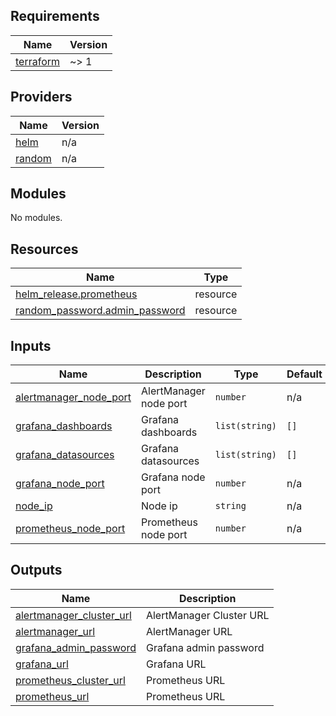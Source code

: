 <!-- BEGIN_TF_DOCS -->
## Requirements

| Name | Version |
|------|---------|
| <a name="requirement_terraform"></a> [terraform](#requirement\_terraform) | ~> 1 |

## Providers

| Name | Version |
|------|---------|
| <a name="provider_helm"></a> [helm](#provider\_helm) | n/a |
| <a name="provider_random"></a> [random](#provider\_random) | n/a |

## Modules

No modules.

## Resources

| Name | Type |
|------|------|
| [helm_release.prometheus](https://registry.terraform.io/providers/hashicorp/helm/latest/docs/resources/release) | resource |
| [random_password.admin_password](https://registry.terraform.io/providers/hashicorp/random/latest/docs/resources/password) | resource |

## Inputs

| Name | Description | Type | Default | Required |
|------|-------------|------|---------|:--------:|
| <a name="input_alertmanager_node_port"></a> [alertmanager\_node\_port](#input\_alertmanager\_node\_port) | AlertManager node port | `number` | n/a | yes |
| <a name="input_grafana_dashboards"></a> [grafana\_dashboards](#input\_grafana\_dashboards) | Grafana dashboards | `list(string)` | `[]` | no |
| <a name="input_grafana_datasources"></a> [grafana\_datasources](#input\_grafana\_datasources) | Grafana datasources | `list(string)` | `[]` | no |
| <a name="input_grafana_node_port"></a> [grafana\_node\_port](#input\_grafana\_node\_port) | Grafana node port | `number` | n/a | yes |
| <a name="input_node_ip"></a> [node\_ip](#input\_node\_ip) | Node ip | `string` | n/a | yes |
| <a name="input_prometheus_node_port"></a> [prometheus\_node\_port](#input\_prometheus\_node\_port) | Prometheus node port | `number` | n/a | yes |

## Outputs

| Name | Description |
|------|-------------|
| <a name="output_alertmanager_cluster_url"></a> [alertmanager\_cluster\_url](#output\_alertmanager\_cluster\_url) | AlertManager Cluster URL |
| <a name="output_alertmanager_url"></a> [alertmanager\_url](#output\_alertmanager\_url) | AlertManager URL |
| <a name="output_grafana_admin_password"></a> [grafana\_admin\_password](#output\_grafana\_admin\_password) | Grafana admin password |
| <a name="output_grafana_url"></a> [grafana\_url](#output\_grafana\_url) | Grafana URL |
| <a name="output_prometheus_cluster_url"></a> [prometheus\_cluster\_url](#output\_prometheus\_cluster\_url) | Prometheus URL |
| <a name="output_prometheus_url"></a> [prometheus\_url](#output\_prometheus\_url) | Prometheus URL |
<!-- END_TF_DOCS -->
